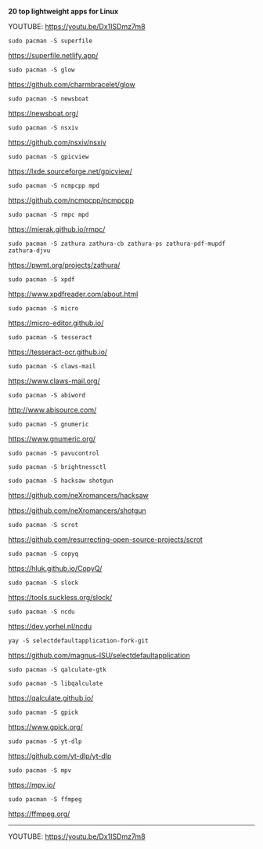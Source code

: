 **20 top lightweight apps for Linux**

YOUTUBE: https://youtu.be/Dx1ISDmz7m8

```
sudo pacman -S superfile
```

https://superfile.netlify.app/

```
sudo pacman -S glow
```

https://github.com/charmbracelet/glow

```
sudo pacman -S newsboat
```

https://newsboat.org/

```
sudo pacman -S nsxiv
```

https://github.com/nsxiv/nsxiv

```
sudo pacman -S gpicview
```

https://lxde.sourceforge.net/gpicview/

```
sudo pacman -S ncmpcpp mpd
```

https://github.com/ncmpcpp/ncmpcpp

```
sudo pacman -S rmpc mpd
```

https://mierak.github.io/rmpc/

```
sudo pacman -S zathura zathura-cb zathura-ps zathura-pdf-mupdf zathura-djvu
```

https://pwmt.org/projects/zathura/

```
sudo pacman -S xpdf
```

https://www.xpdfreader.com/about.html

```
sudo pacman -S micro
```

https://micro-editor.github.io/

```
sudo pacman -S tesseract
```

https://tesseract-ocr.github.io/

```
sudo pacman -S claws-mail
```

https://www.claws-mail.org/

```
sudo pacman -S abiword
```

http://www.abisource.com/

```
sudo pacman -S gnumeric
```

https://www.gnumeric.org/

```
sudo pacman -S pavucontrol
```

```
sudo pacman -S brightnessctl
```

```
sudo pacman -S hacksaw shotgun
```

https://github.com/neXromancers/hacksaw

https://github.com/neXromancers/shotgun

```
sudo pacman -S scrot
```

https://github.com/resurrecting-open-source-projects/scrot

```
sudo pacman -S copyq
```

https://hluk.github.io/CopyQ/

```
sudo pacman -S slock
```

https://tools.suckless.org/slock/

```
sudo pacman -S ncdu
```

https://dev.yorhel.nl/ncdu

```
yay -S selectdefaultapplication-fork-git
```

https://github.com/magnus-ISU/selectdefaultapplication

```
sudo pacman -S qalculate-gtk
```

```
sudo pacman -S libqalculate
```

https://qalculate.github.io/

```
sudo pacman -S gpick
```

https://www.gpick.org/

```
sudo pacman -S yt-dlp
```

https://github.com/yt-dlp/yt-dlp

```
sudo pacman -S mpv
```

https://mpv.io/

```
sudo pacman -S ffmpeg
```

https://ffmpeg.org/

---

YOUTUBE: https://youtu.be/Dx1ISDmz7m8
